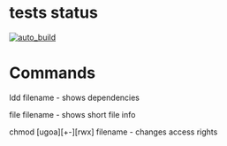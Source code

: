 # tests status
[![auto_build](https://github.com/polinavinograd/courses/actions/workflows/main.yml/badge.svg?branch=main&event=push)](https://github.com/polinavinograd/courses/actions/workflows/main.yml/badge.svg)

# Commands
ldd filename - shows dependencies

file filename - shows short file info

chmod [ugoa][+-][rwx] filename - changes access rights
